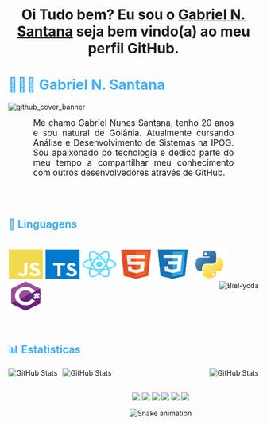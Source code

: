<div>
  
  <h1 align="center">
    Oi Tudo bem? Eu sou o 
    <a href="https://www.linkedin.com/in/gabriel-n-santana/">Gabriel N. Santana</a>
    seja bem vindo(a) ao meu perfil GitHub.
<h1 style="color: #44AEFB;"> 👨🏻‍💻 Gabriel N. Santana </h1>

<p align="center">
 
![github_cover_banner](https://media.discordapp.net/attachments/1101638177476853951/1101638524056375366/avatar-biel-desenho.gif)

<p align:"center" style="text-align: justify; margin: 0 50px; font-size: 17px;" >
Me chamo Gabriel Nunes Santana, tenho 20 anos e sou natural de Goiânia. Atualmente cursando Análise e Desenvolvimento de Sistemas na IPOG. Sou apaixonado po tecnologia e dedico parte do meu tempo a compartilhar meu conhecimento com outros desenvolvedores através de GitHub.
  
<br>
<br>
</div>
</p>    
<br>
<!-- Languages and Tools -->

<h2 style="color: #44AEFB">🤖 Linguagens</h2>

<div style="display: inline_block"><br>
<img align="center" alt="Biel-Js" height="60" width="70" src="https://raw.githubusercontent.com/devicons/devicon/master/icons/javascript/javascript-plain.svg">
<img align="center" alt="Biel-Ts" height="60" width="70" src="https://raw.githubusercontent.com/devicons/devicon/master/icons/typescript/typescript-plain.svg">
<img align="center" alt="Biel-React" height="60" width="70" src="https://raw.githubusercontent.com/devicons/devicon/master/icons/react/react-original.svg">
<img align="center" alt="Biel-HTML" height="60" width="70" src="https://raw.githubusercontent.com/devicons/devicon/master/icons/html5/html5-original.svg">
<img align="center" alt="Biel-CSS" height="60" width="70" src="https://raw.githubusercontent.com/devicons/devicon/master/icons/css3/css3-original.svg">
<img align="center" alt="Biel-Python" height="68" width="70" src="https://raw.githubusercontent.com/devicons/devicon/master/icons/python/python-original.svg">
<img align="center" alt="Biel-Csharp" height="60" width="70" src="https://raw.githubusercontent.com/devicons/devicon/master/icons/csharp/csharp-original.svg">
<img align="right" alt="Biel-yoda" src="https://cdn.discordapp.com/attachments/795358919417397249/825430589581688872/hi.gif">
</div>
 </a>
</div>
<br>
<br>


<!-- Statistics -->

<h2 style="color: #44AEFB">📊 Estatisticas</h2>

<p>
  <img 
    align="left" 
    alt="GitHub Stats" 
    height="180" 
    style="padding-right: 10px;" 
    src="https://github-readme-stats.vercel.app/api?username=gabrielnsantana&show_icons=true&theme=algolia&border"
   />
 <img 
      align="right" 
      alt="GitHub Stats" 
      height="180" 
      src="https://streak-stats.demolab.com?user=gabrielnsantana&theme=algolia" alt="GitHub Streak" 
  />
<img 
      align="left" 
      alt="GitHub Stats" 
      height="180" 
      src="https://github-readme-stats.vercel.app/api/top-langs/?username=GabrielNSantana&layout=compact&show_icons=true&theme=algolia&border_radius=9" 
  />
  
<br>
<br>

<div align="center">
  <a href="https://www.youtube.com/c/GabrielGNS" target="_blank"><img src="https://img.shields.io/badge/YouTube-FF0000?style=for-the-badge&logo=youtube&logoColor=white" target="_blank"></a>
  <a href="https://www.instagram.com/gabrieln.santana/" target="_blank"><img src="https://img.shields.io/badge/-Instagram-%23E4405F?style=for-the-badge&logo=instagram&logoColor=white" target="_blank"></a>
 	<a href="https://www.twitch.tv/gabrielgns21" target="_blank"><img src="https://img.shields.io/badge/Twitch-9146FF?style=for-the-badge&logo=twitch&logoColor=white" target="_blank"></a>
 <a href="https://discord.gg/VEYUK6g2Q6" target="_blank"><img src="https://img.shields.io/badge/Discord-7289DA?style=for-the-badge&logo=discord&logoColor=white" target="_blank"></a> 
  <a href = "mailto:gabrielnunessantana21@gmail.com"><img src="https://img.shields.io/badge/-Gmail-%23333?style=for-the-badge&logo=gmail&logoColor=white" target="_blank"></a>
  <a href="https://www.linkedin.com/in/gabriel-n-santana/" target="_blank"><img src="https://img.shields.io/badge/-LinkedIn-%230077B5?style=for-the-badge&logo=linkedin&logoColor=white" target="_blank"></a> 
  
</div>

<div align="center">

  ![Snake animation](https://github.com/danielbped/danielbped/blob/output/github-contribution-grid-snake.svg)
  
</div>

